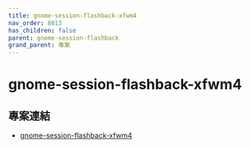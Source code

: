 ```yaml
---
title: gnome-session-flashback-xfwm4
nav_order: 8013
has_children: false
parent: gnome-session-flashback
grand_parent: 專案
---
```



# gnome-session-flashback-xfwm4


## 專案連結

* [gnome-session-flashback-xfwm4](https://github.com/samwhelp/note-about-gnome-flashback/tree/gh-pages/_demo/project/gnome-session/gnome-session-flashback/gnome-session-flashback-xfwm4)
